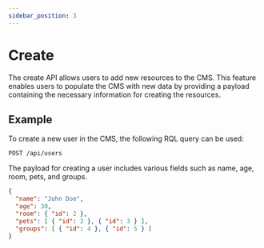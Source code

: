 ```yaml
---
sidebar_position: 3
---
```


# Create

The create API allows users to add new resources to the CMS. This feature enables users to populate the CMS with new data by providing a payload containing the necessary information for creating the resources.


## Example

To create a new user in the CMS, the following RQL query can be used:

```
POST /api/users
```

The payload for creating a user includes various fields such as name, age, room, pets, and groups.

```json
{
  "name": "John Doe",
  "age": 30,
  "room": { "id": 2 },
  "pets": [ { "id": 2 }, { "id": 3 } ],
  "groups": [ { "id": 4 }, { "id": 5 } ]
}
```
